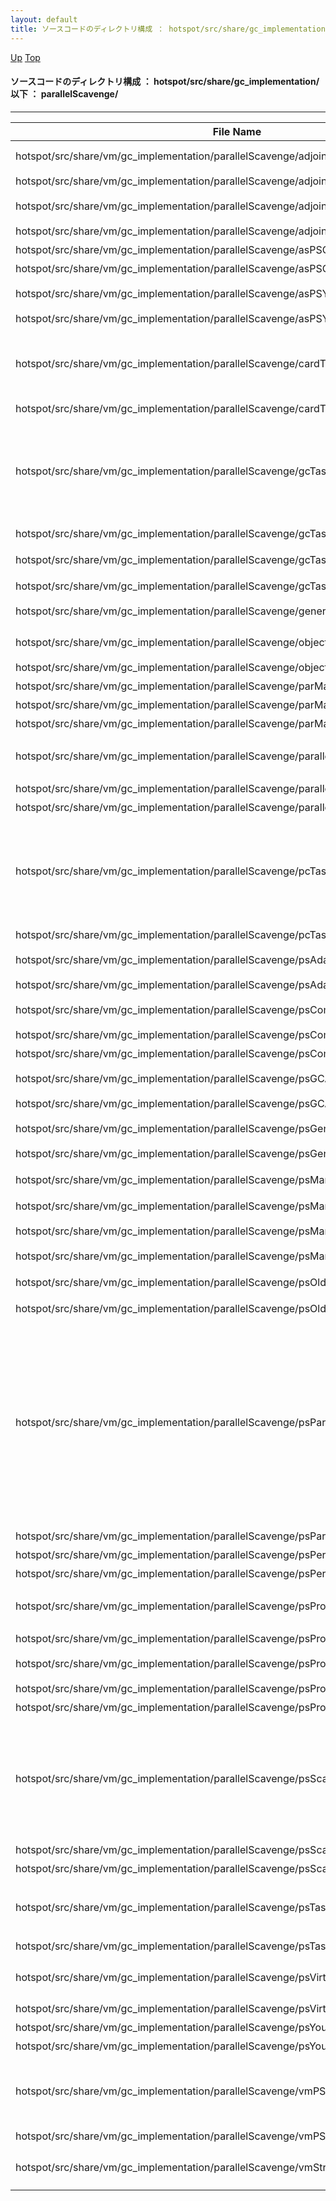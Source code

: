 ```yaml
---
layout: default
title: ソースコードのディレクトリ構成 ： hotspot/src/share/gc_implementation/ 以下 ： parallelScavenge/
---
```

[Up](noBI-e1EXt.html) [Top](../index.html)

#### ソースコードのディレクトリ構成 ： hotspot/src/share/gc_implementation/ 以下 ： parallelScavenge/

--- 

File Name                                                                                  | Description
------------------------------------------------------------------------------------------ | -----------------------------------------------------------------
hotspot/src/share/vm/gc_implementation/parallelScavenge/adjoiningGenerations.cpp           |  AdjoiningGenerations クラスの定義 ([AdjoiningGenerations](nolnC02zdF.html))
hotspot/src/share/vm/gc_implementation/parallelScavenge/adjoiningGenerations.hpp           |  同上
hotspot/src/share/vm/gc_implementation/parallelScavenge/adjoiningVirtualSpaces.cpp         |  AdjoiningVirtualSpaces クラスの定義 ([AdjoiningVirtualSpaces](noqD_eKfoe.html))
hotspot/src/share/vm/gc_implementation/parallelScavenge/adjoiningVirtualSpaces.hpp         |  同上
hotspot/src/share/vm/gc_implementation/parallelScavenge/asPSOldGen.cpp                     |  ASPSOldGen クラスの定義 ([ASPSOldGen](no3oXeR9y8.html))
hotspot/src/share/vm/gc_implementation/parallelScavenge/asPSOldGen.hpp                     |  同上
hotspot/src/share/vm/gc_implementation/parallelScavenge/asPSYoungGen.cpp                   |  ASPSYoungGen クラスの定義 ([ASPSYoungGen](no3pd27T-B.html))
hotspot/src/share/vm/gc_implementation/parallelScavenge/asPSYoungGen.hpp                   |  同上
hotspot/src/share/vm/gc_implementation/parallelScavenge/cardTableExtension.cpp             |  CardTableExtension クラスの定義 ([CardTableExtension, 及びその補助クラス(CheckForUnmarkedOops, CheckForUnmarkedObjects, CheckForPreciseMarks)](no2uCUvoLc.html))
hotspot/src/share/vm/gc_implementation/parallelScavenge/cardTableExtension.hpp             |  同上
hotspot/src/share/vm/gc_implementation/parallelScavenge/gcTaskManager.cpp                  |  GCTaskManager クラス関連のクラスの定義 ([GCTask, GCTask::Kind, GCTaskQueue, SynchronizedGCTaskQueue, NotifyDoneClosure, GCTaskManager, NoopGCTask, BarrierGCTask, ReleasingBarrierGCTask, NotifyingBarrierGCTask, WaitForBarrierGCTask, MonitorSupply](noQgT7pkf7.html))
hotspot/src/share/vm/gc_implementation/parallelScavenge/gcTaskManager.hpp                  |  同上
hotspot/src/share/vm/gc_implementation/parallelScavenge/gcTaskThread.cpp                   |  GCTaskThread クラス及びその補助クラスの定義 ([GCTaskThread, GCTaskTimeStamp](noJO2dsHz3.html))
hotspot/src/share/vm/gc_implementation/parallelScavenge/gcTaskThread.hpp                   |  同上
hotspot/src/share/vm/gc_implementation/parallelScavenge/generationSizer.hpp                |  GenerationSizer クラスの定義 ([GenerationSizer](noAKBFrt-C.html))
hotspot/src/share/vm/gc_implementation/parallelScavenge/objectStartArray.cpp               |  ObjectStartArray クラスの定義 ([ObjectStartArray](no8ofUb1Tj.html))
hotspot/src/share/vm/gc_implementation/parallelScavenge/objectStartArray.hpp               |  同上
hotspot/src/share/vm/gc_implementation/parallelScavenge/parMarkBitMap.cpp                  |  ParMarkBitMap クラスの定義 ([ParMarkBitMap](no1xQmLikM.html))
hotspot/src/share/vm/gc_implementation/parallelScavenge/parMarkBitMap.hpp                  |  同上
hotspot/src/share/vm/gc_implementation/parallelScavenge/parMarkBitMap.inline.hpp           |  同上
hotspot/src/share/vm/gc_implementation/parallelScavenge/parallelScavengeHeap.cpp           |  ParallelScavengeHeap クラス関連のクラスの定義 ([ParallelScavengeHeap, ParallelScavengeHeap::ParStrongRootsScope](nocI5UjrOw.html))
hotspot/src/share/vm/gc_implementation/parallelScavenge/parallelScavengeHeap.hpp           |  同上
hotspot/src/share/vm/gc_implementation/parallelScavenge/parallelScavengeHeap.inline.hpp    |  同上
hotspot/src/share/vm/gc_implementation/parallelScavenge/pcTasks.cpp                        |  Parallel Compaction 用の GCTask のサブクラスの定義 ([ThreadRootsMarkingTask, MarkFromRootsTask, RefProcTaskProxy, RefEnqueueTaskProxy, RefProcTaskExecutor, StealMarkingTask, StealRegionCompactionTask, UpdateDensePrefixTask, DrainStacksCompactionTask](noFikUCFeI.html))
hotspot/src/share/vm/gc_implementation/parallelScavenge/pcTasks.hpp                        |  同上
hotspot/src/share/vm/gc_implementation/parallelScavenge/psAdaptiveSizePolicy.cpp           |  PSAdaptiveSizePolicy クラスの定義 ([PSAdaptiveSizePolicy](noizKvqcuF.html))
hotspot/src/share/vm/gc_implementation/parallelScavenge/psAdaptiveSizePolicy.hpp           |  同上
hotspot/src/share/vm/gc_implementation/parallelScavenge/psCompactionManager.cpp            |  ParCompactionManager クラスの定義 ([ParCompactionManager](no0cCD67lh.html))
hotspot/src/share/vm/gc_implementation/parallelScavenge/psCompactionManager.hpp            |  同上
hotspot/src/share/vm/gc_implementation/parallelScavenge/psCompactionManager.inline.hpp     |  同上
hotspot/src/share/vm/gc_implementation/parallelScavenge/psGCAdaptivePolicyCounters.cpp     |  PSGCAdaptivePolicyCounters クラスの定義 ([PSGCAdaptivePolicyCounters](nol1o-XS6V.html))
hotspot/src/share/vm/gc_implementation/parallelScavenge/psGCAdaptivePolicyCounters.hpp     |  同上
hotspot/src/share/vm/gc_implementation/parallelScavenge/psGenerationCounters.cpp           |  PSGenerationCounters クラスの定義 ([PSGenerationCounters](nosowYtl3v.html))
hotspot/src/share/vm/gc_implementation/parallelScavenge/psGenerationCounters.hpp           |  同上
hotspot/src/share/vm/gc_implementation/parallelScavenge/psMarkSweep.cpp                    |  PSMarkSweep クラスの定義 ([PSMarkSweep, 及びその補助クラス(PSAlwaysTrueClosure)](no1aPXCRTu.html))
hotspot/src/share/vm/gc_implementation/parallelScavenge/psMarkSweep.hpp                    |  同上
hotspot/src/share/vm/gc_implementation/parallelScavenge/psMarkSweepDecorator.cpp           |  PSMarkSweepDecorator クラスの定義 ([PSMarkSweepDecorator](notHxsGq3B.html))
hotspot/src/share/vm/gc_implementation/parallelScavenge/psMarkSweepDecorator.hpp           |  同上
hotspot/src/share/vm/gc_implementation/parallelScavenge/psOldGen.cpp                       |  PSOldGen クラスの定義 ([PSOldGen, 及びその補助クラス(VerifyObjectStartArrayClosure)](nodSluwO6C.html))
hotspot/src/share/vm/gc_implementation/parallelScavenge/psOldGen.hpp                       |  同上
hotspot/src/share/vm/gc_implementation/parallelScavenge/psParallelCompact.cpp              |  PSParallelCompact クラス関連のクラスの定義 ([SplitInfo, SpaceInfo, ParallelCompactData, ParallelCompactData::RegionData, ParMarkBitMapClosure, PSParallelCompact, PSParallelCompact::IsAliveClosure, PSParallelCompact::KeepAliveClosure, PSParallelCompact::FollowRootClosure, PSParallelCompact::FollowStackClosure, PSParallelCompact::AdjustPointerClosure, PSParallelCompact::VerifyUpdateClosure, PSParallelCompact::ResetObjectsClosure, PSParallelCompact::MarkAndPushClosure, MoveAndUpdateClosure, UpdateOnlyClosure, FillClosure, 及びそれらの補助クラス(PreGCValues, PSAlwaysTrueClosure, AdjusterTracker)](nopIVGGi4c.html))
hotspot/src/share/vm/gc_implementation/parallelScavenge/psParallelCompact.hpp              |  同上
hotspot/src/share/vm/gc_implementation/parallelScavenge/psPermGen.cpp                      |  PSPermGen クラスの定義 ([PSPermGen](noiz-XRVYv.html))
hotspot/src/share/vm/gc_implementation/parallelScavenge/psPermGen.hpp                      |  同上
hotspot/src/share/vm/gc_implementation/parallelScavenge/psPromotionLAB.cpp                 |  PSPromotionLAB クラス及びそのサブクラスの定義 ([PSPromotionLAB, PSYoungPromotionLAB, PSOldPromotionLAB](noXmVKMKHq.html))
hotspot/src/share/vm/gc_implementation/parallelScavenge/psPromotionLAB.hpp                 |  同上
hotspot/src/share/vm/gc_implementation/parallelScavenge/psPromotionManager.cpp             |  PSPromotionManager クラスの定義 ([PSPromotionManager](noUfH_bnys.html))
hotspot/src/share/vm/gc_implementation/parallelScavenge/psPromotionManager.hpp             |  同上
hotspot/src/share/vm/gc_implementation/parallelScavenge/psPromotionManager.inline.hpp      |  同上
hotspot/src/share/vm/gc_implementation/parallelScavenge/psScavenge.cpp                     |  PSScavenge クラス関連のクラスの定義 ([PSScavenge, PSScavengeRootsClosure, 及びそれらの補助クラス(PSIsAliveClosure, PSKeepAliveClosure, PSEvacuateFollowersClosure, PSPromotionFailedClosure, PSRefProcTaskProxy, PSRefEnqueueTaskProxy, PSRefProcTaskExecutor)](nooqLHTdGw.html))
hotspot/src/share/vm/gc_implementation/parallelScavenge/psScavenge.hpp                     |  同上
hotspot/src/share/vm/gc_implementation/parallelScavenge/psScavenge.inline.hpp              |  同上
hotspot/src/share/vm/gc_implementation/parallelScavenge/psTasks.cpp                        |  Parallel Scavenge 用の GCTask のサブクラスの定義 ([ScavengeRootsTask, ThreadRootsTask, StealTask, SerialOldToYoungRootsTask, OldToYoungRootsTask](noyXf3dVUN.html))
hotspot/src/share/vm/gc_implementation/parallelScavenge/psTasks.hpp                        |  同上
hotspot/src/share/vm/gc_implementation/parallelScavenge/psVirtualspace.cpp                 |  PSVirtualSpace クラス関連のクラスの定義 ([PSVirtualSpace, PSVirtualSpaceVerifier, PSVirtualSpaceHighToLow](nolkqrTJmA.html))
hotspot/src/share/vm/gc_implementation/parallelScavenge/psVirtualspace.hpp                 |  同上
hotspot/src/share/vm/gc_implementation/parallelScavenge/psYoungGen.cpp                     |  PSYoungGen クラスの定義 ([PSYoungGen](nos9IDO7nn.html))
hotspot/src/share/vm/gc_implementation/parallelScavenge/psYoungGen.hpp                     |  同上
hotspot/src/share/vm/gc_implementation/parallelScavenge/vmPSOperations.cpp                 |  ParallelScavenge 用の VM_GC_Operation のサブクラスの定義 ([VM_ParallelGCFailedAllocation, VM_ParallelGCFailedPermanentAllocation, VM_ParallelGCSystemGC](noHijyuVQ-.html))
hotspot/src/share/vm/gc_implementation/parallelScavenge/vmPSOperations.hpp                 |  同上
hotspot/src/share/vm/gc_implementation/parallelScavenge/vmStructs_parallelgc.hpp           |  VMStructs クラス用のマクロ定義 (VM_STRUCTS_PARALLELGC, VM_TYPES_PARALLELGC)






